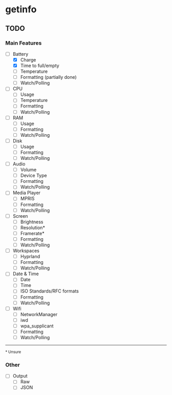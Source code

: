 # getinfo
## TODO
### Main Features
- [ ] Battery
    - [x] Charge
    - [x] Time to full/empty
    - [ ] Temperature
    - [ ] Formatting (partially done)
    - [ ] Watch/Polling
- [ ] CPU
    - [ ] Usage
    - [ ] Temperature
    - [ ] Formatting
    - [ ] Watch/Polling
- [ ] RAM
    - [ ] Usage
    - [ ] Formatting
    - [ ] Watch/Polling
- [ ] Disk
    - [ ] Usage
    - [ ] Formatting
    - [ ] Watch/Polling
- [ ] Audio
    - [ ] Volume
    - [ ] Device Type
    - [ ] Formatting
    - [ ] Watch/Polling
- [ ] Media Player
    - [ ] MPRIS
    - [ ] Formatting
    - [ ] Watch/Polling
- [ ] Screen
    - [ ] Brightness
    - [ ] Resolution*
    - [ ] Framerate*
    - [ ] Formatting
    - [ ] Watch/Polling
- [ ] Workspaces
    - [ ] Hyprland
    - [ ] Formatting
    - [ ] Watch/Polling
- [ ] Date & Time
    - [ ] Date
    - [ ] Time
    - [ ] ISO Standards/RFC formats
    - [ ] Formatting
    - [ ] Watch/Polling
- [ ] Wifi
    - [ ] NetworkManager
    - [ ] iwd
    - [ ] wpa_supplicant
    - [ ] Formatting
    - [ ] Watch/Polling

<hr>
<sub>* Unsure</sub>

### Other
- [ ] Output
    - [ ] Raw
    - [ ] JSON
